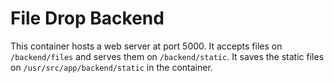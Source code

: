 # File Drop Backend

This container hosts a web server at port 5000. It accepts files on `/backend/files` and serves them on `/backend/static`. It saves the static files on `/usr/src/app/backend/static` in the container.
